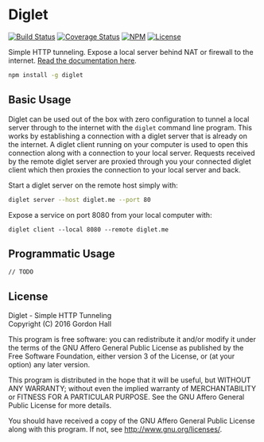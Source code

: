 Diglet
======

[![Build Status](https://img.shields.io/travis/bookchin/diglet.svg?style=flat-square)](https://travis-ci.org/bookchin/diglet)
[![Coverage Status](https://img.shields.io/coveralls/bookchin/diglet.svg?style=flat-square)](https://coveralls.io/r/bookchin/diglet)
[![NPM](https://img.shields.io/npm/v/diglet.svg?style=flat-square)](https://www.npmjs.com/package/diglet)
[![License](https://img.shields.io/badge/license-AGPL3.0-blue.svg?style=flat-square)](https://raw.githubusercontent.com/bookchin/diglet/master/LICENSE)

Simple HTTP tunneling. Expose a local server behind NAT or firewall to the 
internet. [Read the documentation here](http://bookch.in/diglet).

```bash
npm install -g diglet
```

Basic Usage
-----------

Diglet can be used out of the box with zero configuration to tunnel a local 
server through to the internet with the `diglet` command line program. This 
works by establishing a connection with a diglet server that is already on 
the internet. A diglet client running on your computer is used to open this 
connection along with a connection to your local server. Requests received
by the remote diglet server are proxied through you your connected diglet 
client which then proxies the connection to your local server and back.

Start a diglet server on the remote host simply with:

```bash
diglet server --host diglet.me --port 80
```

Expose a service on port 8080 from your local computer with:

```
diglet client --local 8080 --remote diglet.me
```

Programmatic Usage
------------------

```
// TODO
```

License
-------

Diglet - Simple HTTP Tunneling  
Copyright (C) 2016 Gordon Hall

This program is free software: you can redistribute it and/or modify
it under the terms of the GNU Affero General Public License as published
by the Free Software Foundation, either version 3 of the License, or
(at your option) any later version.

This program is distributed in the hope that it will be useful,
but WITHOUT ANY WARRANTY; without even the implied warranty of
MERCHANTABILITY or FITNESS FOR A PARTICULAR PURPOSE.  See the
GNU Affero General Public License for more details.

You should have received a copy of the GNU Affero General Public License
along with this program.  If not, see <http://www.gnu.org/licenses/>.



